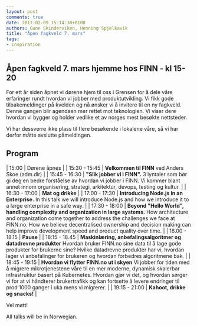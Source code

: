 ```yaml
---
layout: post
comments: true
date: 2017-02-09 15:14:30+0100
authors: Gunn Skinderviken, Henning Spjelkavik
title: "Åpen fagkveld 7. mars"
tags:
- inspiration
---
```


## Åpen fagkveld 7. mars hjemme hos FINN - kl 15-20

For ett år siden åpnet vi dørene hjem til oss i Grensen for å dele våre erfaringer rundt hvordan vi jobber med produktutvikling. Vi fikk gode tilbakemeldinger på kvelden og nå ønsker vi å invitere til en ny fagkveld. Denne gangen blir agendaen mer rettet mot teknologien. Vi viser dere hvordan vi bygger og holder vedlike et av norges mest besøkte nettsteder.

Vi har dessverre ikke plass til flere besøkende i lokalene våre, så vi har derfor måtte avslutte påmeldingen.

## Program

| 15:00 	    | Dørene åpnes | 
| 15:30 - 15:45 | **Velkommen til FINN** ved Anders Skoe (adm.dir) |
| 15:45 - 16:30 | **"Slik jobber vi i FINN".** 3 lyntaler som bør gi deg en bedre forståelse av hvordan vi jobber i FINN. Vi kommer blant annet innom organisering, strategi, arkitektur, devops, testing og kultur. |
| 16:30 - 17:00 | **Mat og drikke** |
| 17:00 - 17:30 | **Introducing Node.js in an Enterprise.** In this talk we will introduce Node.js and how we introduce it to a large enterprise in a safe way. |
| 17:30 - 18:00	| **Beyond "Hello World", handling complexity and organization in large systems.** How architecture and organization come together to address the challenges we face at FINN.no. How we believe decentralised ownership and decision making can help improve development speed and product quality over time. |
| 18.00 - 18.15	| **Pause** |
| 18:15 - 18.45	| **Maskinlæring, anbefalingsalgoritmer og datadrevne produkter** Hvordan bruker FINN.no sine data til å lage gode produkter for brukerne sine? Hvilke datadrevne produkter har vi, hvordan lager vi anbefalinger for brukeren og hvordan forbedres algoritmene bak. |
| 18:45 - 19:15	| **Hvordan vi flytter FINN.no ut i skyen** Vi jobber for tiden med å migrere mikrotjenestene våre til en mer moderne, dynamisk skalerbar infrastruktur basert på Kubernetes. Hvordan gjør vi det, og hvordan sørger vi for at vi håndterer brukertrafikk og kan fortsette å levere endringer til prod 1000 ganger i uka mens vi migrerer. |
| 19:15 - 21:00	| **Kahoot, drikke og snacks!** |


Vel møtt!



All talks will be in Norwegian.
